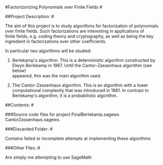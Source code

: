 #Factorizorizing Polynomials over Finite Fields #

##Project Description: #

The aim of this project is to study algorithms for factorization of polynomials  
over finite fields. Such factorizations are interesting in applications of  
finite fields, e.g. coding theory and cryptography, as well as being the key  
ingredient in factorizations over other coefficients.  

In particular two algorithms will be studied:  

1. Berlekamp's algorithm. This is a deterministic algorithm constructed by  
Elwyn Berlekamp in 1967. Until the Cantor-Zassenhaus algorithm (see below)  
appeared, this was the main algorithm used.  

2. The Cantor-Zassenhaus algorithm. This is an algorithm with a lower  
computational complexity that was introduced in 1981. In contrast to  
Berlekamp's algorithm, it is a probabilistic algorithm.  


##Contents: #

###Source code files for project
FinalBerlekamp.sagews
CantorZassenhaus.sagews

###Discarded Folder: #

Contains failed or incomplete attempts at implementing these algorithms

###Other Files: #

Are simply me attempting to use SageMath  


